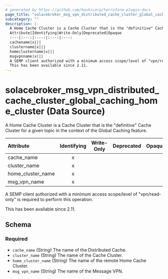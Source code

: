 ```yaml
---
# generated by https://github.com/hashicorp/terraform-plugin-docs
page_title: "solacebroker_msg_vpn_distributed_cache_cluster_global_caching_home_cluster Data Source - solacebroker"
subcategory: ""
description: |-
  A Home Cache Cluster is a Cache Cluster that is the "definitive" Cache Cluster for a given topic in the context of the Global Caching feature.
  Attribute|Identifying|Write-Only|Deprecated|Opaque
  :---|:---:|:---:|:---:|:---:
  cachename|x|||
  clustername|x|||
  homeclustername|x|||
  msgvpnname|x|||
  A SEMP client authorized with a minimum access scope/level of "vpn/read-only" is required to perform this operation.
  This has been available since 2.11.
---
```


# solacebroker_msg_vpn_distributed_cache_cluster_global_caching_home_cluster (Data Source)

A Home Cache Cluster is a Cache Cluster that is the "definitive" Cache Cluster for a given topic in the context of the Global Caching feature.


Attribute|Identifying|Write-Only|Deprecated|Opaque
:---|:---:|:---:|:---:|:---:
cache_name|x|||
cluster_name|x|||
home_cluster_name|x|||
msg_vpn_name|x|||



A SEMP client authorized with a minimum access scope/level of "vpn/read-only" is required to perform this operation.

This has been available since 2.11.



<!-- schema generated by tfplugindocs -->
## Schema

### Required

- `cache_name` (String) The name of the Distributed Cache.
- `cluster_name` (String) The name of the Cache Cluster.
- `home_cluster_name` (String) The name of the remote Home Cache Cluster.
- `msg_vpn_name` (String) The name of the Message VPN.
